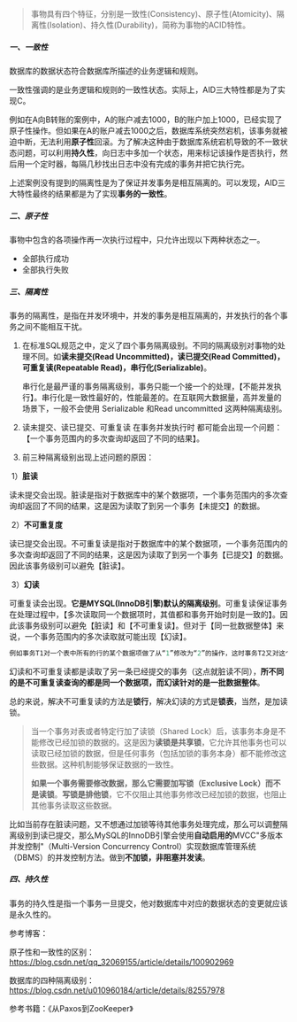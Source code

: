 > 事物具有四个特征，分别是一致性(Consistency)、原子性(Atomicity)、隔离性(Isolation)、持久性(Durability)，简称为事物的ACID特性。

##### 一、一致性

数据库的数据状态符合数据库所描述的业务逻辑和规则。

一致性强调的是业务逻辑和规则的一致性状态。实际上，AID三大特性都是为了实现C。

​		例如在A向B转账的案例中，A的账户减去1000，B的账户加上1000，已经实现了原子性操作。但如果在A的账户减去1000之后，数据库系统突然宕机，该事务就被迫中断，无法利用**原子性**回滚。为了解决这种由于数据库系统宕机导致的不一致状态问题，可以利用**持久性**，向日志中多加一个状态，用来标记该操作是否执行，然后用一个定时器，每隔几秒找出日志中没有完成的事务并把它执行完。

​		上述案例没有提到的隔离性是为了保证并发事务是相互隔离的。可以发现，AID三大特性最终的结果都是为了实现**事务的一致性**。

##### 二、原子性

事物中包含的各项操作再一次执行过程中，只允许出现以下两种状态之一。

* 全部执行成功
* 全部执行失败

##### 三、隔离性

事务的隔离性，是指在并发环境中，并发的事务是相互隔离的，并发执行的各个事务之间不能相互干扰。

1. 在标准SQL规范之中，定义了四个事务隔离级别。不同的隔离级别对事物的处理不同。如**读未提交(Read Uncommitted)，读已提交(Read Committed)，可重复读(Repeatable Read)，串行化(Serializable)**。

   串行化是最严谨的事务隔离级别，事务只能一个接一个的处理，【不能并发执行】。串行化是一致性最好的，性能最差的。在互联网大数据量，高并发量的场景下，一般不会使用 Serializable 和Read uncommitted 这两种隔离级别。

2. 读未提交、读已提交、可重复读 在事务并发执行时 都可能会出现一个问题：【一个事务范围内的多次查询却返回了不同的结果】。

3. 前三种隔离级别出现上述问题的原因：

​	1）**脏读**

​		读未提交会出现。脏读是指对于数据库中的某个数据项，一个事务范围内的多次查询却返回了不同的结果，这是因为读取了到另一个事务【未提交】的数据。

​	2）**不可重复度**

​		读已提交会出现。不可重复读是指对于数据库中的某个数据项，一个事务范围内的多次查询却返回了不同的结果，这是因为读取了到另一个事务【已提交】的数据。因此该事务级别可以避免【脏读】。

​	3）**幻读**

​		可重复读会出现。**它是MYSQL(InnoDB引擎)默认的隔离级别**。可重复读保证事务在处理过程中，【多次读取同一个数据项时，其值都和事务开始时刻是一致的】。因此该事务级别可以避免【脏读】和【不可重复读】。但对于【同一批数据整体】来说，一个事务范围内的多次读取就可能出现【幻读】。

```java
例如事务T1对一个表中所有的行的某个数据项做了从“1”修改为“2”的操作，这时事务T2又对这个表中插入了一行数据项，而这个数据项的数值还是为“1”并且提交给数据库。而操作事务T1的用户如果再查看刚刚修改的数据，会发现还有一行没有修改，其实这行是从事务T2中添加的，就好像产生幻觉一样，这就是发生了幻读。
```
​		幻读和不可重复读都是读取了另一条已经提交的事务（这点就脏读不同），**所不同的是不可重复读查询的都是同一个数据项，而幻读针对的是一批数据整体**。

​		总的来说，解决不可重复读的方法是**锁行**，解决幻读的方式是**锁表**，当然，是加读锁。

> 当一个事务对表或者特定行加了读锁（Shared Lock）后，该事务本身是不能修改已经加锁的数据的。这是因为**读锁是共享锁**，它允许其他事务也可以读取已经加锁的数据，但是任何事务（包括加锁的事务本身）都不能修改这些数据。这种机制能够保证数据的一致性。
>
> **如果一个事务需要修改数据，那么它需要加写锁（Exclusive Lock）而不是读锁**。**写锁是排他锁**，它不仅阻止其他事务修改已经加锁的数据，也阻止其他事务读取这些数据。

比如当前存在脏读问题，又不想通过加锁等待其他事务处理完成，那么可以调整隔离级别到读已提交，那么MySQL的InnoDB引擎会使用**自动启用的**MVCC"多版本并发控制"（Multi-Version Concurrency Control）实现数据库管理系统（DBMS）的并发控制方法。做到**不加锁，非阻塞并发读**。

##### 四、持久性

事务的持久性是指一个事务一旦提交，他对数据库中对应的数据状态的变更就应该是永久性的。





参考博客：

原子性和一致性的区别：https://blog.csdn.net/qq_32069155/article/details/100902969

数据库的四种隔离级别：https://blog.csdn.net/u010960184/article/details/82557978

参考书籍：《从Paxos到ZooKeeper》

